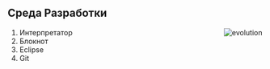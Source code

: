 
## Среда Разработки

<img alt="evolution" style="float:right" src="images/evolution.jpg">

1. Интерпретатор
2. Блокнот
3. Eclipse
4. Git
